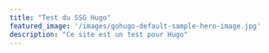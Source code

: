 ```yaml
---
title: "Test du SSG Hugo"
featured_image: '/images/gohugo-default-sample-hero-image.jpg'
description: "Ce site est un test pour Hugo"
---
```



